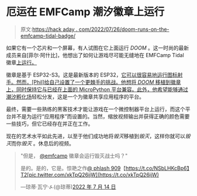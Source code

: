 # 厄运在 EMFCamp 潮汐徽章上运行

> 原文:[https://hack aday . com/2022/07/26/doom-runs-on-the-emfcamp-tidal-badge/](https://hackaday.com/2022/07/26/doom-runs-on-the-emfcamp-tidal-badge/)

如果它有一个芯片和一个屏幕，有人试图在它上面运行 *DOOM* 。这一时尚的最新成员来自[菲尔·阿什比]，他想出了如何让游戏尽可能无缝地在 EMFCamp Tidal 徽章[上运行。](https://dev.to/phlash909/doom-on-the-emfcamp-tidal-badge-539e)

徽章是基于 ESP32-S3。这是最新版本的 ESP32，[它可以很容易地运行图标射手。然而，[Phil]给自己设置了一个更棘手的挑战。他想将 *DOOM* 移植到徽章上，同时保持它与已经在上面的 MicroPython 平台兼容。此外，他希望能够通过](https://hackaday.com/2022/01/26/pocket-sized-doom-is-actually-playable/)[潮汐孵化场](https://2022.badge.emfcamp.org/)轻松分发，这是一个为徽章共享应用程序的平台。

最终，需要一些熟练的黑客技术才能让游戏在一个微控制器平台上运行，而这个平台并不是为运行“应用程序”而设置的。当然，缩放视频输出并获得正确的颜色需要一些技巧，但它已经存在并正在工作。

现在的艺术水平如此先进，以至于他们成功地将*毁灭*移植到*毁灭*，这样你就可以*毁灭*而你*毁灭* 。休息后的视频。

> "但是， [@emfcamp](https://twitter.com/emfcamp?ref_src=twsrc%5Etfw) 徽章会运行毁灭战士吗？"
> 
> 是的。是的，它是。惊艳之作[@ phlash 909](https://twitter.com/Phlash909?ref_src=twsrc%5Etfw)【https://t.co/NSbLHKcBp6】T2[pic.twitter.com/xkTpQ26ijW](https://t.co/xkTpQ26ijW)
> 
> —琼蒂·瓦宁·⍼(@琼蒂)[2022 年 7 月 14 日](https://twitter.com/jonty/status/1547631663361904641?ref_src=twsrc%5Etfw)